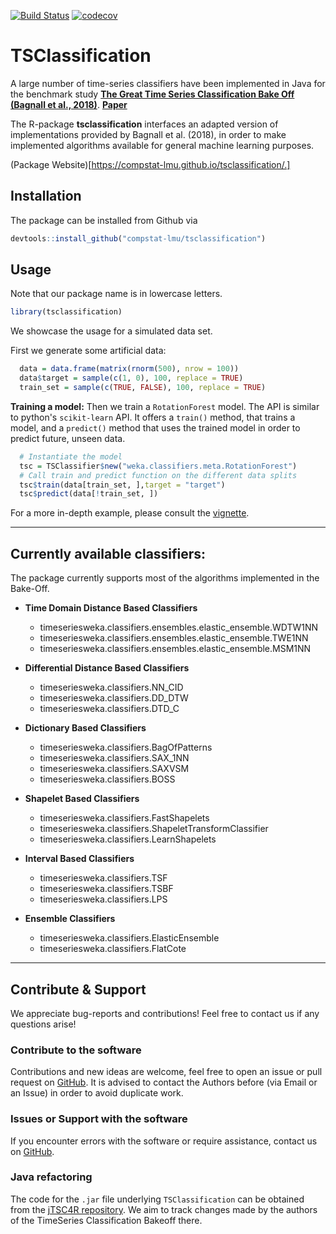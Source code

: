 [![Build Status](https://travis-ci.org/compstat-lmu/TSClassification.svg?branch=master)](https://travis-ci.org/compstat-lmu/TSClassification)
[![codecov](https://codecov.io/gh/compstat-lmu/TSClassification/branch/master/graph/badge.svg)](https://codecov.io/gh/compstat-lmu/TSClassification)

# TSClassification

A large number of time-series classifiers have been implemented in
Java for the benchmark study [**The Great Time Series Classification Bake Off (Bagnall et al., 2018)**](http://timeseriesclassification.com/).
**[Paper](https://arxiv.org/abs/1602.01711)**

The R-package **tsclassification** interfaces an adapted version of implementations provided by Bagnall et al. (2018),
in order to make implemented algorithms available for general machine learning purposes.


(Package Website)[https://compstat-lmu.github.io/tsclassification/.]

## Installation

The package can be installed from Github via

```r
devtools::install_github("compstat-lmu/tsclassification")
```

## Usage
Note that our package name is in lowercase letters.
```r
library(tsclassification)
```

We showcase the usage for a simulated data set.

First we generate some artificial data:

```r
  data = data.frame(matrix(rnorm(500), nrow = 100))
  data$target = sample(c(1, 0), 100, replace = TRUE)
  train_set = sample(c(TRUE, FALSE), 100, replace = TRUE)
```

**Training a model:**
Then we train a `RotationForest` model.
The API is similar to python's `scikit-learn` API.
It offers a `train()` method, that trains a model, and a `predict()` method that uses the trained
model in order to predict future, unseen data.

```r
  # Instantiate the model
  tsc = TSClassifier$new("weka.classifiers.meta.RotationForest")
  # Call train and predict function on the different data splits
  tsc$train(data[train_set, ],target = "target")
  tsc$predict(data[!train_set, ])
```
For a more in-depth example, please consult the
[vignette](https://github.com/compstat-lmu/TSClassification/blob/master/vignettes/TimeSeriesClassification.Rmd).

---

## Currently available classifiers:
The package currently supports most of the algorithms implemented in the Bake-Off.


- **Time Domain Distance Based Classifiers**
    - timeseriesweka.classifiers.ensembles.elastic_ensemble.WDTW1NN
    - timeseriesweka.classifiers.ensembles.elastic_ensemble.TWE1NN
    - timeseriesweka.classifiers.ensembles.elastic_ensemble.MSM1NN

- **Differential Distance Based Classifiers**
    - timeseriesweka.classifiers.NN_CID
    - timeseriesweka.classifiers.DD_DTW
    - timeseriesweka.classifiers.DTD_C

- **Dictionary Based Classifiers**
    - timeseriesweka.classifiers.BagOfPatterns
    - timeseriesweka.classifiers.SAX_1NN
    - timeseriesweka.classifiers.SAXVSM
    - timeseriesweka.classifiers.BOSS

- **Shapelet Based Classifiers**
    - timeseriesweka.classifiers.FastShapelets
    - timeseriesweka.classifiers.ShapeletTransformClassifier
    - timeseriesweka.classifiers.LearnShapelets

- **Interval Based Classifiers**
    - timeseriesweka.classifiers.TSF
    - timeseriesweka.classifiers.TSBF
    - timeseriesweka.classifiers.LPS


- **Ensemble Classifiers**
    - timeseriesweka.classifiers.ElasticEnsemble
    - timeseriesweka.classifiers.FlatCote


---

## Contribute & Support

We appreciate bug-reports and contributions! Feel free to contact us if any questions arise!

### Contribute to the software

Contributions and new ideas are welcome, feel free to open an issue or pull request on [GitHub](https://github.com/compstat-lmu/TSClassification). It is advised to contact the Authors before (via Email or an Issue) in order to avoid duplicate work.

### Issues or Support with the software

If you encounter errors with the software or require assistance, contact us on [GitHub](https://github.com/compstat-lmu/TSClassification).

### Java refactoring

The code for the `.jar` file underlying `TSClassification` can be obtained from the [jTSC4R repository](https://github.com/compstat-lmu/jTSC4R). We aim to track changes made by the authors of the TimeSeries Classification Bakeoff there.
